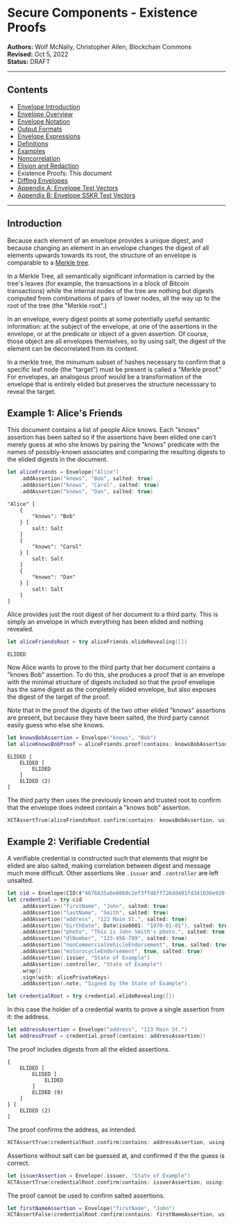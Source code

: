 # Secure Components - Existence Proofs

**Authors:** Wolf McNally, Christopher Allen, Blockchain Commons</br>
**Revised:** Oct 5, 2022</br>
**Status:** DRAFT

---

## Contents

* [Envelope Introduction](00-INTRODUCTION.md)
* [Envelope Overview](01-OVERVIEW.md)
* [Envelope Notation](02-ENVELOPE-NOTATION.md)
* [Output Formats](03-OUTPUT-FORMATS.md)
* [Envelope Expressions](04-ENVELOPE-EXPRESSIONS.md)
* [Definitions](05-DEFINITIONS.md)
* [Examples](06-EXAMPLES.md)
* [Noncorrelation](07-NONCORRELATION.md)
* [Elision and Redaction](08-ELISION-REDACTION.md)
* Existence Proofs: This document
* [Diffing Envelopes](10-DIFFING.md)
* [Appendix A: Envelope Test Vectors](11-A-ENVELOPE-TEST-VECTORS.md)
* [Appendix B: Envelope SSKR Test Vectors](12-B-ENVELOPE-SSKR-TEST-VECTORS.md)

---

## Introduction

Because each element of an envelope provides a unique digest, and because changing an element in an envelope changes the digest of all elements upwards towards its root, the structure of an envelope is comparable to a [Merkle tree](https://en.wikipedia.org/wiki/Merkle_tree).

In a Merkle Tree, all semantically significant information is carried by the tree's leaves (for example, the transactions in a block of Bitcoin transactions) while the internal nodes of the tree are nothing but digests computed from combinations of pairs of lower nodes, all the way up to the root of the tree (the "Merkle root".)

In an envelope, every digest points at some potentially useful semantic information: at the subject of the envelope, at one of the assertions in the envelope, or at the predicate or object of a given assertion. Of course, those object are all envelopes themselves, so by using salt, the digest of the element can be decorrelated from its content.

In a merkle tree, the minumum subset of hashes necessary to confirm that a specific leaf node (the "target") must be present is called a "Merkle proof." For envelopes, an analogous proof would be a transformation of the envelope that is entirely elided but preserves the structure necesssary to reveal the target.

## Example 1: Alice's Friends

This document contains a list of people Alice knows. Each "knows" assertion has been salted so if the assertions have been elided one can't merely guess at who she knows by pairing the "knows" predicate with the names of possibly-known associates and comparing the resulting digests to the elided digests in the document.

```swift
let aliceFriends = Envelope("Alice")
    .addAssertion("knows", "Bob", salted: true)
    .addAssertion("knows", "Carol", salted: true)
    .addAssertion("knows", "Dan", salted: true)
```

```
"Alice" [
    {
        "knows": "Bob"
    } [
        salt: Salt
    ]
    {
        "knows": "Carol"
    } [
        salt: Salt
    ]
    {
        "knows": "Dan"
    } [
        salt: Salt
    ]
]
```

Alice provides just the root digest of her document to a third party. This is simply an envelope in which everything has been elided and nothing revealed.

```swift
let aliceFriendsRoot = try aliceFriends.elideRevealing([])
```

```
ELIDED
```

Now Alice wants to prove to the third party that her document contains a "knows Bob" assertion. To do this, she produces a proof that is an envelope with the minimal structure of digests included so that the proof envelope has the same digest as the completely elided envelope, but also exposes the digest of the target of the proof.

Note that in the proof the digests of the two other elided "knows" assertions are present, but because they have been salted, the third party cannot easily guess who else she knows.

```swift
let knowsBobAssertion = Envelope("knows", "Bob")
let aliceKnowsBobProof = aliceFriends.proof(contains: knowsBobAssertion)!
```

```
ELIDED [
    ELIDED [
        ELIDED
    ]
    ELIDED (2)
]
```

The third party then uses the previously known and trusted root to confirm that the envelope does indeed contain a "knows bob" assertion.

```swift
XCTAssertTrue(aliceFriendsRoot.confirm(contains: knowsBobAssertion, using: aliceKnowsBobProof))
```

## Example 2: Verifiable Credential

A verifiable credential is constructed such that elements that might be elided are also salted, making correlation between digest and message much more difficult. Other assertions like `.issuer` and `.controller` are left unsalted.

```swift
let cid = Envelope(CID(‡"4676635a6e6068c2ef3ffd8ff726dd401fd341036e920f136a1d8af5e829496d")!)
let credential = try cid
    .addAssertion("firstName", "John", salted: true)
    .addAssertion("lastName", "Smith", salted: true)
    .addAssertion("address", "123 Main St.", salted: true)
    .addAssertion("birthDate", Date(iso8601: "1970-01-01"), salted: true)
    .addAssertion("photo", "This is John Smith's photo.", salted: true)
    .addAssertion("dlNumber", "123-456-789", salted: true)
    .addAssertion("nonCommercialVehicleEndorsement", true, salted: true)
    .addAssertion("motorocycleEndorsement", true, salted: true)
    .addAssertion(.issuer, "State of Example")
    .addAssertion(.controller, "State of Example")
    .wrap()
    .sign(with: alicePrivateKeys)
    .addAssertion(.note, "Signed by the State of Example")

let credentialRoot = try credential.elideRevealing([])
```

In this case the holder of a credential wants to prove a single assertion from it: the address.

```swift
let addressAssertion = Envelope("address", "123 Main St.")
let addressProof = credential.proof(contains: addressAssertion)!
```

The proof includes digests from all the elided assertions.

```
{
    ELIDED [
        ELIDED [
            ELIDED
        ]
        ELIDED (9)
    ]
} [
    ELIDED (2)
]
```

The proof confirms the address, as intended.

```swift
XCTAssertTrue(credentialRoot.confirm(contains: addressAssertion, using: addressProof))
```

Assertions without salt can be guessed at, and confirmed if the the guess is correct.

```swift
let issuerAssertion = Envelope(.issuer, "State of Example")
XCTAssertTrue(credentialRoot.confirm(contains: issuerAssertion, using: addressProof))
```

The proof cannot be used to confirm salted assertions.

```swift
let firstNameAssertion = Envelope("firstName", "John")
XCTAssertFalse(credentialRoot.confirm(contains: firstNameAssertion, using: addressProof))
```
